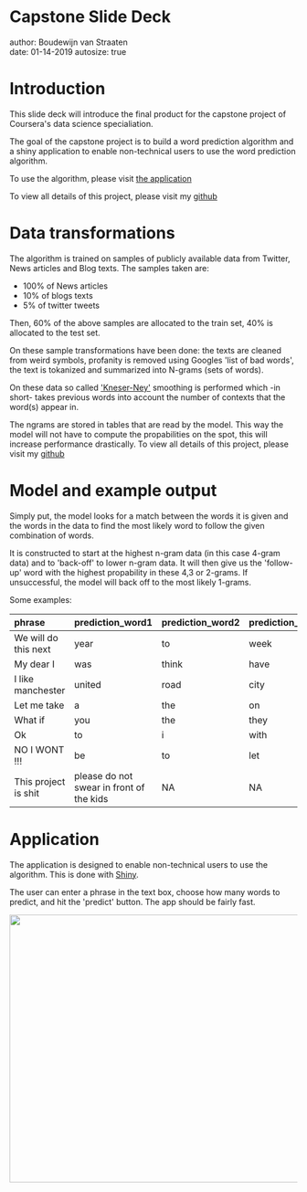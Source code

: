 Capstone Slide Deck
========================================================
author: Boudewijn van Straaten  
date: 01-14-2019
autosize: true

<style>
.reveal .slides section .slideContent{
    font-size: 17pt;
}
</style>

Introduction
========================================================
This slide deck will introduce the final product for the capstone project of Coursera's data science specialiation.

The goal of the capstone project is to build a word prediction algorithm and a shiny application to enable non-technical users to use the word prediction algorithm.

To use the algorithm, please visit [the application](https://bstraaten.shinyapps.io/Capstone_app/)

To view all details of this project, please visit my [github](https://github.com/Bstraaten/Capstone)


Data transformations
========================================================
The algorithm is trained on samples of publicly available data from Twitter, News articles and Blog texts. The samples taken are:
- 100% of News articles
- 10% of blogs texts
- 5% of twitter tweets

Then, 60% of the above samples are allocated to the train set, 40% is allocated to the test set.

On these sample transformations have been done: the texts are cleaned from weird symbols, profanity is removed using Googles 'list of bad words', the text is tokanized and summarized into N-grams (sets of words).

On these data so called ['Kneser-Ney'](http://smithamilli.com/blog/kneser-ney/) smoothing is performed which -in short- takes previous words into account the number of contexts that the word(s) appear in.

The ngrams are stored in tables that are read by the model. This way the model will not have to compute the propabilities on the spot, this will increase performance drastically. To view all details of this project, please visit my [github](https://github.com/Bstraaten/Capstone)


Model and example output
========================================================
Simply put, the model looks for a match between the words it is given and the words in the data to find the most likely word to follow the given combination of words. 

It is constructed to start at the highest n-gram data (in this case 4-gram data) and to 'back-off' to lower n-gram data. It will then give us the 'follow-up' word with the highest propability in these 4,3 or 2-grams. If unsuccessful, the model will back off to the most likely 1-grams.

Some examples:

<table class="table" style="margin-left: auto; margin-right: auto;">
 <thead>
  <tr>
   <th style="text-align:left;"> phrase </th>
   <th style="text-align:left;"> prediction_word1 </th>
   <th style="text-align:left;"> prediction_word2 </th>
   <th style="text-align:left;"> prediction_word3 </th>
  </tr>
 </thead>
<tbody>
  <tr>
   <td style="text-align:left;"> We will do this next </td>
   <td style="text-align:left;"> year </td>
   <td style="text-align:left;"> to </td>
   <td style="text-align:left;"> week </td>
  </tr>
  <tr>
   <td style="text-align:left;"> My dear I </td>
   <td style="text-align:left;"> was </td>
   <td style="text-align:left;"> think </td>
   <td style="text-align:left;"> have </td>
  </tr>
  <tr>
   <td style="text-align:left;"> I like manchester </td>
   <td style="text-align:left;"> united </td>
   <td style="text-align:left;"> road </td>
   <td style="text-align:left;"> city </td>
  </tr>
  <tr>
   <td style="text-align:left;"> Let me take </td>
   <td style="text-align:left;"> a </td>
   <td style="text-align:left;"> the </td>
   <td style="text-align:left;"> on </td>
  </tr>
  <tr>
   <td style="text-align:left;"> What if </td>
   <td style="text-align:left;"> you </td>
   <td style="text-align:left;"> the </td>
   <td style="text-align:left;"> they </td>
  </tr>
  <tr>
   <td style="text-align:left;"> Ok </td>
   <td style="text-align:left;"> to </td>
   <td style="text-align:left;"> i </td>
   <td style="text-align:left;"> with </td>
  </tr>
  <tr>
   <td style="text-align:left;"> NO I WONT !!! </td>
   <td style="text-align:left;"> be </td>
   <td style="text-align:left;"> to </td>
   <td style="text-align:left;"> let </td>
  </tr>
  <tr>
   <td style="text-align:left;"> This project is shit </td>
   <td style="text-align:left;"> please do not swear in front of the kids </td>
   <td style="text-align:left;"> NA </td>
   <td style="text-align:left;"> NA </td>
  </tr>
</tbody>
</table>


Application
========================================================
The application is designed to enable non-technical users to use the algorithm. This is done with [Shiny](https://shiny.rstudio.com/). 

The user can enter a phrase in the text box, choose how many words to predict, and hit the 'predict' button. The app should be fairly fast.

<p align = "center"><img src= "screenshot_app.png"/, height = 469, width = 936 >

